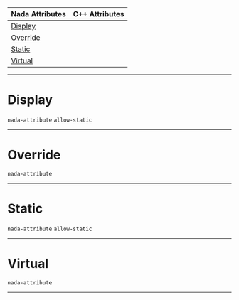 |Nada Attributes|C++ Attributes|
|---|---|
|[ Display](https://github.com/zeroengineteam/ZeroDocs/blob/master/code_reference/attribute_reference/function_attribute_reference.markdown#display)| |
|[ Override](https://github.com/zeroengineteam/ZeroDocs/blob/master/code_reference/attribute_reference/function_attribute_reference.markdown#override)| |
|[ Static](https://github.com/zeroengineteam/ZeroDocs/blob/master/code_reference/attribute_reference/function_attribute_reference.markdown#static)| |
|[ Virtual](https://github.com/zeroengineteam/ZeroDocs/blob/master/code_reference/attribute_reference/function_attribute_reference.markdown#virtual)| |



---  
 #  Display

 `nada-attribute` `allow-static`


---  
 #  Override

 `nada-attribute`


---  
 #  Static

 `nada-attribute` `allow-static`


---  
 #  Virtual

 `nada-attribute`


---  
 

 